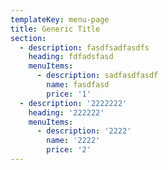 ```yaml
---
templateKey: menu-page
title: Generic Title
section:
  - description: fasdfsadfasdfs
    heading: fdfadsfasd
    menuItems:
      - description: sadfasdfasdf
        name: fasdfasd
        price: '1'
  - description: '2222222'
    heading: '222222'
    menuItems:
      - description: '2222'
        name: '2222'
        price: '2'
---
```


